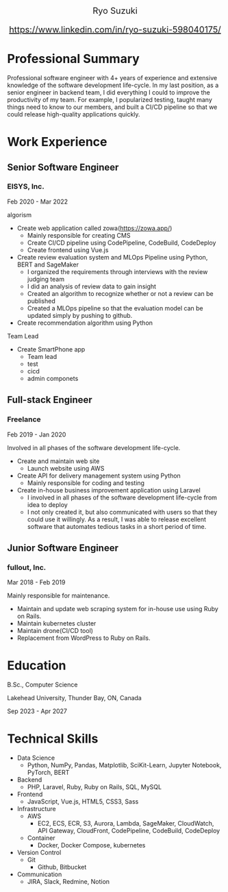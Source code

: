 <div style="text-align:center; font-size:20px;">
Ryo Suzuki

https://www.linkedin.com/in/ryo-suzuki-598040175/
</div>

# Professional Summary
Professional software engineer with 4+ years of experience and extensive knowledge of the software development life-cycle.
In my last position, as a senior engineer in backend team, I did everything I could to improve the productivity of my team.
For example, I popularized testing, taught many things need to know to our members, and built a CI/CD pipeline so that we could release high-quality applications quickly.

# Work Experience
## Senior Software Engineer
### EISYS, Inc.
Feb 2020 - Mar 2022

algorism
- Create web application called zowa(https://zowa.app/)
  - Mainly responsible for creating CMS
  - Create CI/CD pipeline using CodePipeline, CodeBuild, CodeDeploy
  - Create frontend using Vue.js
- Create review evaluation system and MLOps Pipeline using Python, BERT and SageMaker
  - I organized the requirements through interviews with the review judging team
  - I did an analysis of review data to gain insight
  - Created an algorithm to recognize whether or not a review can be published
  - Created a MLOps pipeline so that the evaluation model can be updated simply by pushing to github.
- Create recommendation algorithm using Python

Team Lead
- Create SmartPhone app
  - Team lead
  - test
  - cicd
  - admin componets

## Full-stack Engineer
### Freelance
Feb 2019 - Jan 2020

Involved in all phases of the software development life-cycle.
- Create and maintain web site
  - Launch website using AWS
- Create API for delivery management system using Python
  - Mainly responsible for coding and testing
- Create in-house business improvement application using Laravel
  - I involved in all phases of the software development life-cycle from idea to deploy
  - I not only created it, but also communicated with users so that they could use it willingly. As a result, I was able to release excellent software that automates tedious tasks in a short period of time.

## Junior Software Engineer
### fullout, Inc.
Mar 2018 - Feb 2019

Mainly responsible for maintenance.
- Maintain and update web scraping system for in-house use using Ruby on Rails.
- Maintain kubernetes cluster
- Maintain drone(CI/CD tool)
- Replacement from WordPress to Ruby on Rails.

# Education
B.Sc., Computer Science

Lakehead University, Thunder Bay, ON, Canada

Sep 2023 - Apr 2027

# Technical Skills
- Data Science
  - Python, NumPy, Pandas, Matplotlib, SciKit-Learn, Jupyter Notebook, PyTorch, BERT
- Backend
  - PHP, Laravel, Ruby, Ruby on Rails, SQL, MySQL
- Frontend
  - JavaScript, Vue.js, HTML5, CSS3, Sass
- Infrastructure
  - AWS
    - EC2, ECS, ECR, S3, Aurora, Lambda, SageMaker, CloudWatch, API Gateway, CloudFront, CodePipeline, CodeBuild, CodeDeploy
  - Container
    - Docker, Docker Compose, kubernetes
- Version Control
  - Git
    - Github, Bitbucket
- Communication
  - JIRA, Slack, Redmine, Notion
